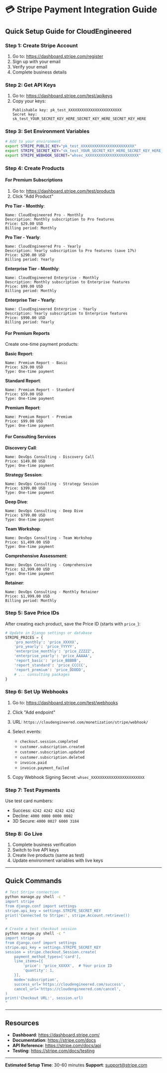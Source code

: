 # 💳 Stripe Payment Integration Guide

## Quick Setup Guide for CloudEngineered

### Step 1: Create Stripe Account

1. Go to: https://dashboard.stripe.com/register
2. Sign up with your email
3. Verify your email
4. Complete business details

### Step 2: Get API Keys

1. Go to: https://dashboard.stripe.com/test/apikeys
2. Copy your keys:
   ```
   Publishable key: pk_test_XXXXXXXXXXXXXXXXXXXXXXXX
   Secret key: sk_test_YOUR_SECRET_KEY_HERE_SECRET_KEY_HERE_SECRET_KEY_HERE
   ```

### Step 3: Set Environment Variables

```bash
# Add to your environment
export STRIPE_PUBLIC_KEY="pk_test_XXXXXXXXXXXXXXXXXXXXXXXX"
export STRIPE_SECRET_KEY="sk_test_YOUR_SECRET_KEY_HERE_SECRET_KEY_HERE_SECRET_KEY_HERE"
export STRIPE_WEBHOOK_SECRET="whsec_XXXXXXXXXXXXXXXXXXXXXXXX"
```

### Step 4: Create Products

#### For Premium Subscriptions

1. Go to: https://dashboard.stripe.com/test/products
2. Click "Add Product"

**Pro Tier - Monthly**:
```
Name: CloudEngineered Pro - Monthly
Description: Monthly subscription to Pro features
Price: $29.00 USD
Billing period: Monthly
```

**Pro Tier - Yearly**:
```
Name: CloudEngineered Pro - Yearly
Description: Yearly subscription to Pro features (save 17%)
Price: $290.00 USD
Billing period: Yearly
```

**Enterprise Tier - Monthly**:
```
Name: CloudEngineered Enterprise - Monthly
Description: Monthly subscription to Enterprise features
Price: $99.00 USD
Billing period: Monthly
```

**Enterprise Tier - Yearly**:
```
Name: CloudEngineered Enterprise - Yearly
Description: Yearly subscription to Enterprise features
Price: $990.00 USD
Billing period: Yearly
```

#### For Premium Reports

Create one-time payment products:

**Basic Report**:
```
Name: Premium Report - Basic
Price: $29.00 USD
Type: One-time payment
```

**Standard Report**:
```
Name: Premium Report - Standard
Price: $59.00 USD
Type: One-time payment
```

**Premium Report**:
```
Name: Premium Report - Premium
Price: $99.00 USD
Type: One-time payment
```

#### For Consulting Services

**Discovery Call**:
```
Name: DevOps Consulting - Discovery Call
Price: $149.00 USD
Type: One-time payment
```

**Strategy Session**:
```
Name: DevOps Consulting - Strategy Session
Price: $399.00 USD
Type: One-time payment
```

**Deep Dive**:
```
Name: DevOps Consulting - Deep Dive
Price: $799.00 USD
Type: One-time payment
```

**Team Workshop**:
```
Name: DevOps Consulting - Team Workshop
Price: $1,499.00 USD
Type: One-time payment
```

**Comprehensive Assessment**:
```
Name: DevOps Consulting - Comprehensive
Price: $2,999.00 USD
Type: One-time payment
```

**Retainer**:
```
Name: DevOps Consulting - Monthly Retainer
Price: $1,999.00 USD
Billing period: Monthly
```

### Step 5: Save Price IDs

After creating each product, save the Price ID (starts with `price_`):

```python
# Update in Django settings or database
STRIPE_PRICES = {
    'pro_monthly': 'price_XXXXX',
    'pro_yearly': 'price_YYYYY',
    'enterprise_monthly': 'price_ZZZZZ',
    'enterprise_yearly': 'price_AAAAA',
    'report_basic': 'price_BBBBB',
    'report_standard': 'price_CCCCC',
    'report_premium': 'price_DDDDD',
    # ... consulting packages
}
```

### Step 6: Set Up Webhooks

1. Go to: https://dashboard.stripe.com/test/webhooks
2. Click "Add endpoint"
3. URL: `https://cloudengineered.com/monetization/stripe/webhook/`
4. Select events:
   - `checkout.session.completed`
   - `customer.subscription.created`
   - `customer.subscription.updated`
   - `customer.subscription.deleted`
   - `invoice.paid`
   - `invoice.payment_failed`

5. Copy Webhook Signing Secret: `whsec_XXXXXXXXXXXXXXXXXXXXXXXX`

### Step 7: Test Payments

Use test card numbers:
- Success: `4242 4242 4242 4242`
- Decline: `4000 0000 0000 0002`
- 3D Secure: `4000 0027 6000 3184`

### Step 8: Go Live

1. Complete business verification
2. Switch to live API keys
3. Create live products (same as test)
4. Update environment variables with live keys

---

## Quick Commands

```bash
# Test Stripe connection
python manage.py shell -c "
import stripe
from django.conf import settings
stripe.api_key = settings.STRIPE_SECRET_KEY
print('Connected to Stripe:', stripe.Account.retrieve())
"

# Create a test checkout session
python manage.py shell -c "
import stripe
from django.conf import settings
stripe.api_key = settings.STRIPE_SECRET_KEY
session = stripe.checkout.Session.create(
    payment_method_types=['card'],
    line_items=[{
        'price': 'price_XXXXX',  # Your price ID
        'quantity': 1,
    }],
    mode='subscription',
    success_url='https://cloudengineered.com/success',
    cancel_url='https://cloudengineered.com/cancel',
)
print('Checkout URL:', session.url)
"
```

---

## Resources

- **Dashboard**: https://dashboard.stripe.com/
- **Documentation**: https://stripe.com/docs
- **API Reference**: https://stripe.com/docs/api
- **Testing**: https://stripe.com/docs/testing

---

**Estimated Setup Time**: 30-60 minutes
**Support**: support@stripe.com
